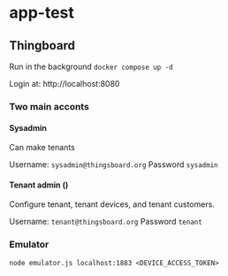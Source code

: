 # app-test

## Thingboard

Run in the background
`docker compose up -d`

Login at: http://localhost:8080

### Two main acconts

#### Sysadmin

Can make tenants

Username: `sysadmin@thingsboard.org`
Password `sysadmin`

#### Tenant admin ()

Configure tenant, tenant devices, and tenant customers.

Username: `tenant@thingsboard.org`
Password `tenant`

### Emulator

`node emulator.js localhost:1883 <DEVICE_ACCESS_TOKEN>`
